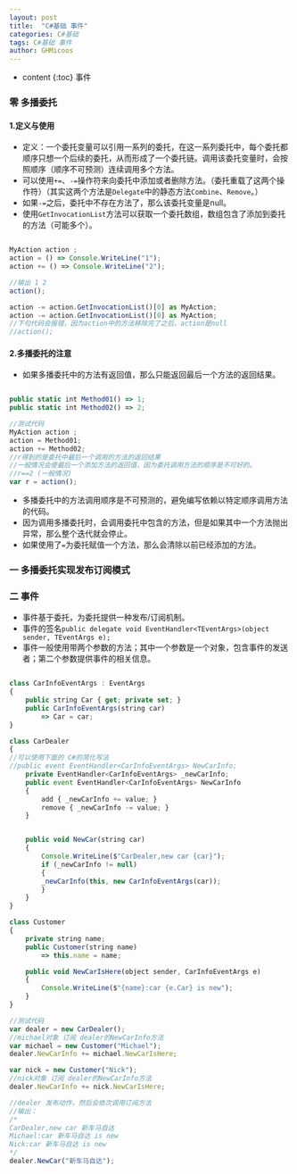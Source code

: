 ```yaml
---
layout: post
title:  "C#基础 事件"
categories: C#基础
tags: C#基础 事件
author: GHMicoos
---
```



* content
{:toc}
事件


### 零 多播委托

#### **1.定义与使用**

* 定义：一个委托变量可以引用一系列的委托，在这一系列委托中，每个委托都顺序只想一个后续的委托，从而形成了一个委托链。调用该委托变量时，会按照顺序（顺序不可预测）连续调用多个方法。
* 可以使用`+=`、`-=`操作符来向委托中添加或者删除方法。（委托重载了这两个操作符）（其实这两个方法是`Delegate`中的静态方法`Combine`、`Remove`。）
* 如果`-=`之后，委托中不存在方法了，那么该委托变量是null。
* 使用`GetInvocationList`方法可以获取一个委托数组，数组包含了添加到委托的方法（可能多个）。

``` js

MyAction action ;
action = () => Console.WriteLine("1");
action += () => Console.WriteLine("2");

//输出 1 2
action();

action -= action.GetInvocationList()[0] as MyAction;
action -= action.GetInvocationList()[0] as MyAction;
//下句代码会报错，因为action中的方法移除完了之后，action是null
//action();

```

#### **2.多播委托的注意**
* 如果多播委托中的方法有返回值，那么只能返回最后一个方法的返回结果。

``` js

public static int Method01() => 1;
public static int Method02() => 2;

//测试代码    
MyAction action ;
action = Method01;
action += Method02;
//r得到的是委托中最后一个调用的方法的返回结果
//一般情况会使最后一个添加方法的返回值，因为委托调用方法的顺序是不可好的。
//r==2 (一般情况)
var r = action();

```

* 多播委托中的方法调用顺序是不可预测的，避免编写依赖以特定顺序调用方法的代码。
* 因为调用多播委托时，会调用委托中包含的方法，但是如果其中一个方法抛出异常，那么整个迭代就会停止。
* 如果使用了`=`为委托赋值一个方法，那么会清除以前已经添加的方法。



### 一 多播委托实现发布订阅模式



### 二 事件

* 事件基于委托，为委托提供一种发布/订阅机制。
* 事件的签名`public delegate void EventHandler<TEventArgs>(object sender, TEventArgs e);`
* 事件一般使用带两个参数的方法；其中一个参数是一个对象，包含事件的发送者；第二个参数提供事件的相关信息。

``` js

class CarInfoEventArgs : EventArgs
{
    public string Car { get; private set; }
    public CarInfoEventArgs(string car)
        => Car = car;
}

class CarDealer
{
//可以使用下面的 C#的简化写法
//public event EventHandler<CarInfoEventArgs> NewCarInfo;
    private EventHandler<CarInfoEventArgs> _newCarInfo;
    public event EventHandler<CarInfoEventArgs> NewCarInfo
    {
        add { _newCarInfo += value; }
        remove { _newCarInfo -= value; }
    }


    public void NewCar(string car)
    {
        Console.WriteLine($"CarDealer,new car {car}");
        if (_newCarInfo != null)
        {
        _newCarInfo(this, new CarInfoEventArgs(car));
        }
    }
}

class Customer
{
    private string name;
    public Customer(string name)
        => this.name = name;

    public void NewCarIsHere(object sender, CarInfoEventArgs e)
    {
        Console.WriteLine($"{name}:car {e.Car} is new");
    }
}

//测试代码
var dealer = new CarDealer();
//michael对象 订阅 dealer的NewCarInfo方法
var michael = new Customer("Michael");
dealer.NewCarInfo += michael.NewCarIsHere;

var nick = new Customer("Nick");
//nick对象 订阅 dealer的NewCarInfo方法
dealer.NewCarInfo += nick.NewCarIsHere;

//dealer 发布动作，然后会依次调用订阅方法
//输出：
/*
CarDealer,new car 新车马自达
Michael:car 新车马自达 is new
Nick:car 新车马自达 is new
*/
dealer.NewCar("新车马自达");

```

